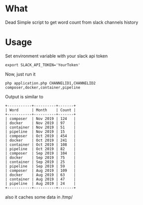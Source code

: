 # What
Dead Simple script to get word count from slack channels history

# Usage

Set environment variable with your slack api token

``export SLACK_API_TOKEN='YourToken'``


 Now, just run it
 
 ```php application.php CHANNELID1,CHANNELID2 composer,docker,container,pipeline```
 
 Output is similar to 
 
 ```
 +-----------+----------+-------+
 | Word      | Month    | Count |
 +-----------+----------+-------+
 | composer  | Nov 2019 | 124   |
 | docker    | Nov 2019 | 97    |
 | container | Nov 2019 | 51    |
 | pipeline  | Nov 2019 | 15    |
 | composer  | Oct 2019 | 454   |
 | docker    | Oct 2019 | 241   |
 | container | Oct 2019 | 108   |
 | pipeline  | Oct 2019 | 82    |
 | composer  | Sep 2019 | 104   |
 | docker    | Sep 2019 | 75    |
 | container | Sep 2019 | 25    |
 | pipeline  | Sep 2019 | 59    |
 | composer  | Aug 2019 | 109   |
 | docker    | Aug 2019 | 63    |
 | container | Aug 2019 | 47    |
 | pipeline  | Aug 2019 | 24    |
 +-----------+----------+-------+
 ```
 
 also it caches some data in /tmp/ 